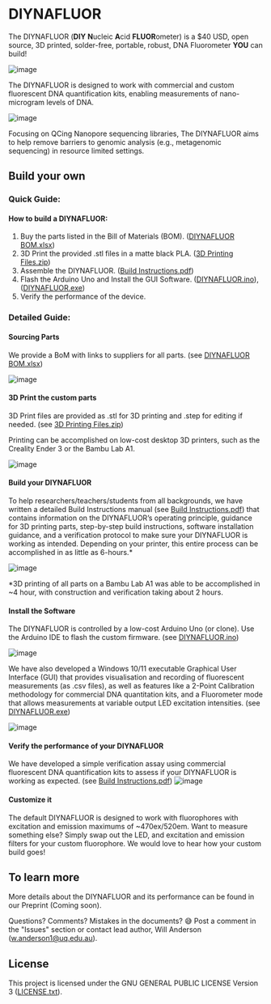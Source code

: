  # DIYNAFLUOR
The DIYNAFLUOR (**DIY** **N**ucleic **A**cid **FLUOR**ometer) is a $40 USD, open source, 3D printed, solder-free, portable, robust, DNA Fluorometer **YOU** can build!

![image](https://github.com/user-attachments/assets/3bd7db67-980f-4d07-9997-15d10ba4dda3)

The DIYNAFLUOR is designed to work with commercial and custom fluorescent DNA quantification kits, enabling measurements of nano-microgram levels of DNA.

![image](https://github.com/user-attachments/assets/0869c42b-0728-4fab-8037-7000797f385a)


Focusing on QCing Nanopore sequencing libraries, The DIYNAFLUOR aims to help remove barriers to genomic analysis (e.g., metagenomic sequencing) in resource limited settings.


## Build your own

### Quick Guide: 
#### How to build a DIYNAFLUOR:
1.	Buy the parts listed in the Bill of Materials (BOM). ([DIYNAFLUOR BOM.xlsx](DIYNAFLUOR%20BOM.xlsx))
2.	3D Print the provided .stl files in a matte black PLA. ([3D Printing Files.zip](3D%20Printing%20Files.zip))
3.	Assemble the DIYNAFLUOR. ([Build Instructions.pdf](Build%20Instructions.pdf))
4.	Flash the Arduino Uno and Install the GUI Software. ([DIYNAFLUOR.ino](https://github.com/traulab/DIYNAFLUOR/blob/main/arduino/DIYNAFLUOR.ino)), ([DIYNAFLUOR.exe](https://github.com/traulab/DIYNAFLUOR/releases/tag/release))
5.	Verify the performance of the device.

### Detailed Guide:
#### Sourcing Parts
We provide a BoM with links to suppliers for all parts. (see [DIYNAFLUOR BOM.xlsx](DIYNAFLUOR%20BOM.xlsx))

![image](https://github.com/user-attachments/assets/33baed13-4198-472f-931f-aa22586861d7)


#### 3D Print the custom parts
3D Print files are provided as .stl for 3D printing and .step for editing if needed. (see [3D Printing Files.zip](3D%20Printing%20Files.zip)) 

Printing can be accomplished on low-cost desktop 3D printers, such as the Creality Ender 3 or the Bambu Lab A1.

![image](https://github.com/user-attachments/assets/0b50c60d-b8ce-424c-8f74-edd8dd501a10)


#### Build your DIYNAFLUOR
To help researchers/teachers/students from all backgrounds, we have written a detailed Build Instructions manual (see [Build Instructions.pdf](Build%20Instructions.pdf)) that contains information on the DIYNAFLUOR’s operating principle, guidance for 3D printing parts, step-by-step build instructions, software installation guidance, and a verification protocol to make sure your DIYNAFLUOR is working as intended. 
Depending on your printer, this entire process can be accomplished in as little as 6-hours.*

![image](https://github.com/user-attachments/assets/028a4b65-122d-4d15-8554-e96111e530df)

*3D printing of all parts on a Bambu Lab A1 was able to be accomplished in ~4 hour, with construction and verification taking about 2 hours.


#### Install the Software
The DIYNAFLUOR is controlled by a low-cost Arduino Uno (or clone). Use the Arduino IDE to flash the custom firmware. (see [DIYNAFLUOR.ino](https://github.com/traulab/DIYNAFLUOR/blob/main/arduino/DIYNAFLUOR.ino))

![image](https://github.com/user-attachments/assets/33b1f898-5cd8-4806-b8fb-6f8ca5f6e7c8)

We have also developed a Windows 10/11 executable Graphical User Interface (GUI) that provides visualisation and recording of fluorescent measurements (as .csv files), as well as features like a 2-Point Calibration methodology for commercial DNA quantitation kits, and a Fluorometer mode that allows measurements at variable output LED excitation intensities. (see [DIYNAFLUOR.exe](https://github.com/traulab/DIYNAFLUOR/releases/tag/release))

![image](https://github.com/user-attachments/assets/f50fe4b1-fbd7-4535-8bd0-369d63a5338b)


#### Verify the performance of your DIYNAFLUOR
We have developed a simple verification assay using commercial fluorescent DNA quantification kits to assess if your DIYNAFLUOR is working as expected. (see [Build Instructions.pdf](Build%20Instructions.pdf)) 
![image](https://github.com/user-attachments/assets/e00b7031-2111-4037-b1da-9da705c22495)


#### Customize it
The default DIYNAFLUOR is designed to work with fluorophores with excitation and emission maximums of ~470ex/520em. Want to measure something else? Simply swap out the LED, and excitation and emission filters for your custom fluorophore. We would love to hear how your custom build goes!






## To learn more
More details about the DIYNAFLUOR and its performance can be found in our Preprint (Coming soon).

Questions? Comments? Mistakes in the documents? 😅 Post a comment in the "Issues" section or contact lead author, Will Anderson (w.anderson1@uq.edu.au).


## License
This project is licensed under the GNU GENERAL PUBLIC LICENSE Version 3 ([LICENSE.txt](LICENSE.txt)).


